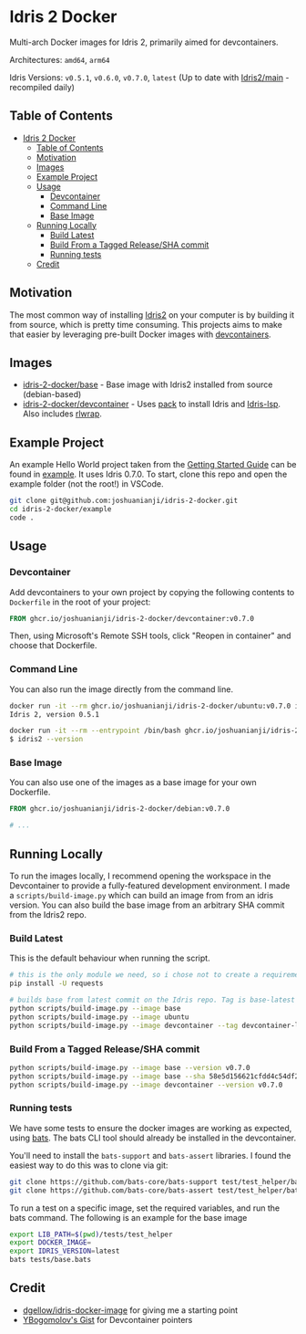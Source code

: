# Idris 2 Docker

Multi-arch Docker images for Idris 2, primarily aimed for devcontainers.

Architectures: `amd64`, `arm64`

Idris Versions: `v0.5.1`, `v0.6.0`, `v0.7.0`, `latest` (Up to date with [Idris2/main](https://github.com/idris-lang/Idris2/tree/main) - recompiled daily)

## Table of Contents

- [Idris 2 Docker](#idris-2-docker)
  - [Table of Contents](#table-of-contents)
  - [Motivation](#motivation)
  - [Images](#images)
  - [Example Project](#example-project)
  - [Usage](#usage)
    - [Devcontainer](#devcontainer)
    - [Command Line](#command-line)
    - [Base Image](#base-image)
  - [Running Locally](#running-locally)
    - [Build Latest](#build-latest)
    - [Build From a Tagged Release/SHA commit](#build-from-a-tagged-releasesha-commit)
    - [Running tests](#running-tests)
  - [Credit](#credit)

## Motivation

The most common way of installing [Idris2](https://github.com/idris-lang/Idris2) on your computer is by building it from source, which is pretty time consuming. This projects aims to make that easier by leveraging pre-built Docker images with [devcontainers](https://containers.dev/).

## Images

* [idris-2-docker/base](https://github.com/joshuanianji/idris-2-docker/pkgs/container/idris-2-docker%2Fbase) - Base image with Idris2 installed from source (debian-based)
* [idris-2-docker/devcontainer](https://github.com/joshuanianji/idris-2-docker/pkgs/container/idris-2-docker%2Fdevcontainer) - Uses [pack](https://github.com/stefan-hoeck/idris2-pack) to install Idris and [Idris-lsp](https://github.com/idris-community/idris2-lsp). Also includes [rlwrap](https://github.com/hanslub42/rlwrap).

## Example Project

An example Hello World project taken from the [Getting Started Guide](https://idris2.readthedocs.io/en/latest/tutorial/starting.html) can be found in [example](./example). It uses Idris 0.7.0. To start, clone this repo and open the example folder (not the root!) in VSCode.

```bash
git clone git@github.com:joshuanianji/idris-2-docker.git
cd idris-2-docker/example
code .
```

## Usage

### Devcontainer

Add devcontainers to your own project by copying the following contents to `Dockerfile` in the root of your project:

```dockerfile
FROM ghcr.io/joshuanianji/idris-2-docker/devcontainer:v0.7.0
```

Then, using Microsoft's Remote SSH tools, click "Reopen in container" and choose that Dockerfile.

### Command Line

You can also run the image directly from the command line.

```bash
docker run -it --rm ghcr.io/joshuanianji/idris-2-docker/ubuntu:v0.7.0 idris2 --version
Idris 2, version 0.5.1

docker run -it --rm --entrypoint /bin/bash ghcr.io/joshuanianji/idris-2-docker/debian:v0.7.0
$ idris2 --version
```

### Base Image

You can also use one of the images as a base image for your own Dockerfile.

```dockerfile
FROM ghcr.io/joshuanianji/idris-2-docker/debian:v0.7.0

# ...
```

## Running Locally

To run the images locally, I recommend opening the workspace in the Devcontainer to provide a fully-featured development environment. I made a `scripts/build-image.py` which can build an image from from an idris version. You can also build the base image from an arbitrary SHA commit from the Idris2 repo.

### Build Latest

This is the default behaviour when running the script.

```bash
# this is the only module we need, so i chose not to create a requirements.txt file
pip install -U requests

# builds base from latest commit on the Idris repo. Tag is base-latest
python scripts/build-image.py --image base
python scripts/build-image.py --image ubuntu
python scripts/build-image.py --image devcontainer --tag devcontainer-latest
```

### Build From a Tagged Release/SHA commit

```bash
python scripts/build-image.py --image base --version v0.7.0
python scripts/build-image.py --image base --sha 58e5d156621cfdd4c54df26abf7ac9620cfebdd8
python scripts/build-image.py --image devcontainer --version v0.7.0
```

### Running tests

We have some tests to ensure the docker images are working as expected, using [bats](https://github.com/bats-core/bats-core). The bats CLI tool should already be installed in the devcontainer.

You'll need to install the `bats-support` and `bats-assert` libraries. I found the easiest way to do this was to clone via git:

```bash
git clone https://github.com/bats-core/bats-support test/test_helper/bats-support
git clone https://github.com/bats-core/bats-assert test/test_helper/bats-assert
```

To run a test on a specific image, set the required variables, and run the bats command. The following is an example for the base image

```bash
export LIB_PATH=$(pwd)/tests/test_helper
export DOCKER_IMAGE=
export IDRIS_VERSION=latest
bats tests/base.bats
```

## Credit

* [dgellow/idris-docker-image](https://github.com/dgellow/idris-docker-image) for giving me a starting point
* [YBogomolov's Gist](https://gist.github.com/YBogomolov/dc49c610cf7d92c60fb4678bae3ab753) for Devcontainer pointers
